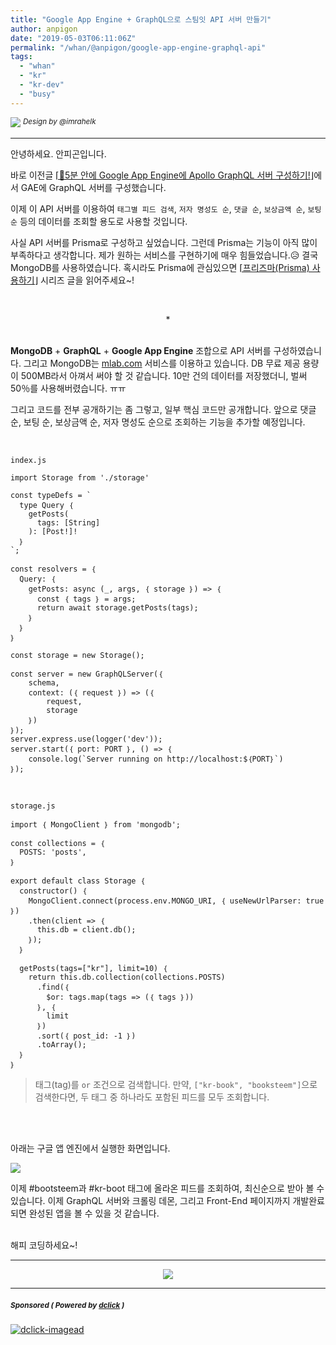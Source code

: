```yaml
---
title: "Google App Engine + GraphQL으로 스팀잇 API 서버 만들기"
author: anpigon
date: "2019-05-03T06:11:06Z"
permalink: "/whan/@anpigon/google-app-engine-graphql-api"
tags:
  - "whan"
  - "kr"
  - "kr-dev"
  - "busy"
---
```

![](https://steemitimages.com/0x0/https://cdn.steemitimages.com/DQmXtBYt3kXFAhrVjuGUGa5TQrgUZ2nL8npNsg67WYqZQ57/11A557AA-ADD4-484C-AD9E-FCD37D09C38B.jpeg)
<sup>*Design by &#64;&#105;mrahelk*</sup>
***

안녕하세요. 안피곤입니다.

바로 이전글 [⌈🚀5분 안에 Google App Engine에 Apollo GraphQL 서버 구성하기!⌋](/whan/@anpigon/5-google-app-engine-apollo-graphql)에서 GAE에 GraphQL 서버를 구성했습니다.

이제 이 API 서버를 이용하여 `태그별 피드 검색`, `저자 명성도 순`, `댓글 순`, `보상금액 순`, `보팅 순` 등의 데이터를 조회할 용도로 사용할 것입니다.

사실 API 서버를 Prisma로 구성하고 싶었습니다. 그런데 Prisma는 기능이 아직 많이 부족하다고 생각합니다. 제가 원하는 서비스를 구현하기에 매우 힘들었습니다.😥 결국 MongoDB를 사용하였습니다. 혹시라도 Prisma에 관심있으면 [⌈프리즈마(Prisma) 사용하기⌋](/whan/@anpigon/prisma-3) 시리즈 글을 읽어주세요~!

<br><center>*</center><br>

**MongoDB** + **GraphQL** + **Google App Engine** 조합으로 API 서버를 구성하였습니다. 그리고 MongoDB는 [mlab.com](https://mlab.com/home) 서비스를 이용하고 있습니다. DB 무료 제공 용량이 500MB라서 아껴서 써야 할 것 같습니다. 10만 건의 데이터를 저장했더니, 벌써 50％를 사용해버렸습니다. ㅠㅠ

그리고 코드를 전부 공개하기는 좀 그렇고, 일부 핵심 코드만 공개합니다. 앞으로 댓글 순, 보팅 순, 보상금액 순, 저자 명성도 순으로 조회하는 기능을 추가할 예정입니다.

<br>

`index.js`
```
import Storage from './storage'

const typeDefs = `
  type Query ｛
    getPosts(
      tags: [String]
    ): [Post!]!
  ｝
`;

const resolvers = ｛
  Query: ｛
    getPosts: async (_, args, ｛ storage ｝) => ｛
      const ｛ tags ｝ = args;
      return await storage.getPosts(tags);
    ｝
  ｝
｝

const storage = new Storage();

const server = new GraphQLServer(｛ 
	schema, 
	context: (｛ request ｝) => (｛ 
		request, 
		storage
	｝)
｝);
server.express.use(logger('dev'));
server.start(｛ port: PORT ｝, () => ｛
	console.log(`Server running on http://localhost:$｛PORT｝`)
｝);
```

<br>

`storage.js`
```
import ｛ MongoClient ｝ from 'mongodb';

const collections = ｛
  POSTS: 'posts',
｝

export default class Storage ｛
  constructor() ｛
    MongoClient.connect(process.env.MONGO_URI, ｛ useNewUrlParser: true ｝)
    .then(client => ｛
      this.db = client.db();
    ｝);
  ｝

  getPosts(tags=["kr"], limit=10) ｛
    return this.db.collection(collections.POSTS)
      .find(｛
        $or: tags.map(tags => (｛ tags ｝))
      ｝, ｛ 
        limit 
      ｝)
      .sort(｛ post_id: -1 ｝)
      .toArray();
  ｝
｝
```
> 태그(tag)를 `or` 조건으로 검색합니다. 만약, `["kr-book", "booksteem"]`으로 검색한다면, 두 태그 중 하나라도 포함된 피드를 모두 조회합니다.

<br>
<br>

아래는 구글 앱 엔진에서 실행한 화면입니다.

![](https://files.steempeak.com/file/steempeak/anpigon/X85eQ4Bn-E18489E185B3E1848FE185B3E18485E185B5E186ABE18489E185A3E186BA202019-05-0320E1848BE185A9E18492E185AE202.41.27.png)

이제 #bootsteem과 #kr-boot 태그에 올라온 피드를 조회하여, 최신순으로 받아 볼 수 있습니다. 이제 GraphQL 서버와 크롤링 데몬, 그리고 Front-End 페이지까지 개발완료되면 완성된 앱을 볼 수 있을 것 같습니다.

<br>해피 코딩하세요~!

***

<center>

![](https://steemitimages.com/400x0/https://cdn.steemitimages.com/DQmQmWhMN6zNrLmKJRKhvSScEgWZmpb8zCeE2Gray1krbv6/BC054B6E-6F73-46D0-88E4-C88EB8167037.jpeg)
</center>


---

#####  <sub> **Sponsored ( Powered by [dclick](https://www.dclick.io) )** </sub>
[![dclick-imagead](https://s3.ap-northeast-2.amazonaws.com/dclick/image/dclick/1552477485946.png)](https://api.dclick.io/v1/c?x=eyJhbGciOiJIUzI1NiIsInR5cCI6IkpXVCJ9.eyJjIjoiYW5waWdvbiIsInMiOiJnb29nbGUtYXBwLWVuZ2luZS1ncmFwaHFsLWFwaSIsImEiOlsiaS0xOTUiXSwidXJsIjoiaHR0cHM6Ly93d3cuZGNsaWNrLmlvL21vbmV0aXplIiwiaWF0IjoxNTU3MjgwNTY1LCJleHAiOjE4NzI2NDA1NjV9.itZ28XyFAfgme9mcFNBZOgXWHY5Bzd6ljajYQ21-HhM)